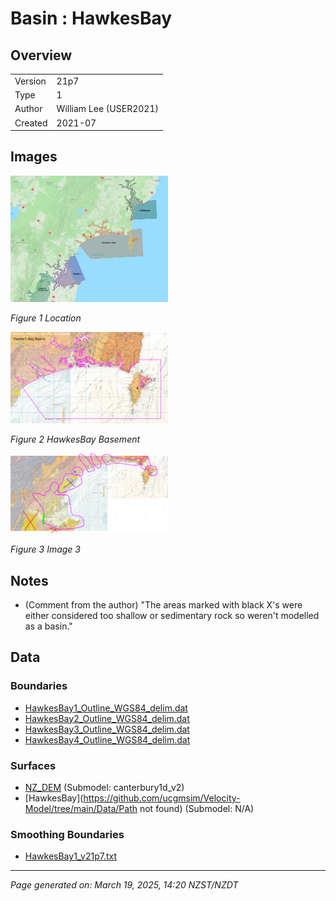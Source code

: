 # Basin : HawkesBay

## Overview
|         |                     |
|---------|---------------------|
| Version | 21p7           |
| Type    | 1        |
| Author  | William Lee (USER2021)            |
| Created | 2021-07           |


## Images
<a href="../images/basins/NI_mideast.png"><img src="../images/basins/NI_mideast.png" width="50%"></a>

*Figure 1 Location*

<a href="../images/basins/hawkes_bay_outline.png"><img src="../images/basins/hawkes_bay_outline.png" width="50%"></a>

*Figure 2 HawkesBay Basement*

<a href="../images/basins/hawkes_bay_outline_edited.png"><img src="../images/basins/hawkes_bay_outline_edited.png" width="50%"></a>

*Figure 3 Image 3*


## Notes
- (Comment from the author) "The areas marked with black X's were either considered too shallow or sedimentary rock so weren't modelled as a basin."

## Data
### Boundaries
- [HawkesBay1_Outline_WGS84_delim.dat](https://github.com/ucgmsim/Velocity-Model/tree/main/Data/Basins/Napier_Hawkes_Bay/v21p7/HawkesBay1_Outline_WGS84_delim.dat)
- [HawkesBay2_Outline_WGS84_delim.dat](https://github.com/ucgmsim/Velocity-Model/tree/main/Data/Basins/Napier_Hawkes_Bay/v21p7/HawkesBay2_Outline_WGS84_delim.dat)
- [HawkesBay3_Outline_WGS84_delim.dat](https://github.com/ucgmsim/Velocity-Model/tree/main/Data/Basins/Napier_Hawkes_Bay/v21p7/HawkesBay3_Outline_WGS84_delim.dat)
- [HawkesBay4_Outline_WGS84_delim.dat](https://github.com/ucgmsim/Velocity-Model/tree/main/Data/Basins/Napier_Hawkes_Bay/v21p7/HawkesBay4_Outline_WGS84_delim.dat)

### Surfaces
- [NZ_DEM](https://github.com/ucgmsim/Velocity-Model/tree/main/Data/DEM/NZ_DEM_HD.in) (Submodel: canterbury1d_v2)
- [HawkesBay](https://github.com/ucgmsim/Velocity-Model/tree/main/Data/Path not found) (Submodel: N/A)

### Smoothing Boundaries
- [HawkesBay1_v21p7.txt](https://github.com/ucgmsim/Velocity-Model/tree/main/Data/Boundaries/Smoothing/HawkesBay1_v21p7.txt)

---
*Page generated on: March 19, 2025, 14:20 NZST/NZDT*
